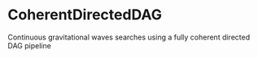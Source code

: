 # CoherentDirectedDAG
Continuous gravitational waves searches using a fully coherent directed DAG pipeline
